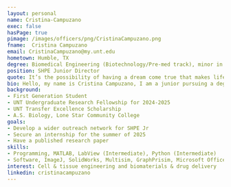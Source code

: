 ```yaml
---
layout: personal
name: Cristina-Campuzano
exec: false
hasPage: true
pimage: /images/officers/png/CristinaCampuzano.png
fname:  Cristina Campuzano
email: CristinaCampuzano@my.unt.edu
hometown: Humble, TX
degree: Biomedical Engineering (Biotechnology/Pre-med track), minor in Chemistry and Biology
position: SHPE Junior Director
quote: It’s the possibility of having a dream come true that makes life interesting. - Paulo Coelho, The Alchemist
bio: Hello, my name is Cristina Campuzano, I am a junior pursuing a degree in Biomedical Engineering in the biotechnology/pre-med track. I hope to apply my skills in the field of medicine to improve the quality of life of all individuals. I am passionate about the SHPE Jr program as it empowers and supports younger generations to pursue their dreams in the field of STEM. In my free time I like to craft, bake, listen to music, and crochet.
background: 
- First Generation Student
- UNT Undergraduate Research Fellowship for 2024-2025
- UNT Transfer Excellence Scholarship
- A.S. Biology, Lone Star Community College
goals:
- Develop a wider outreach network for SHPE Jr
- Secure an internship for the summer of 2025
- Have a published research paper
skills:
- Programming, MATLAB, LabView (Intermediate), Python (Intermediate)
- Software, ImageJ, SolidWorks, Multisim, GraphPrisim, Microsoft Office Suite
interest: Cell & tissue engineering and biomaterials & drug delivery
linkedin: cristinacampuzano
---
```

